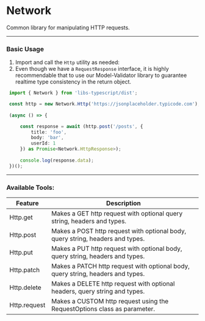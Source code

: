 # Network

Common library for manipulating HTTP requests.

---

### Basic Usage

1. Import and call the `Http` utility as needed:
2.  Even though we have a `RequestResponse` interface, it is highly recommendable that to use our Model-Validator library to guarantee realtime type consistency in the return object.

   ```typescript
    import { Network } from 'libs-typescript/dist';

    const http = new Network.Http('https://jsonplaceholder.typicode.com');
    
    (async () => {

        const response = await (http.post('/posts', {
            title: 'foo',
            body: 'bar',
            userId: 1
        }) as Promise<Network.HttpResponse>);
        
        console.log(response.data);
    })();
   ```

--- 

### Available Tools:

| Feature | Description |
| --- | --- |
| Http.get | Makes a GET http request with optional query string, headers and types. |
| Http.post | Makes a POST http request with optional body, query string, headers and types. |
| Http.put | Makes a PUT http request with optional body, query string, headers and types. |
| Http.patch | Makes a PATCH http request with optional body, query string,  headers and types. |
| Http.delete | Makes a DELETE http request with optional headers, query string and types. |
| Http.request | Makes a CUSTOM http request using the RequestOptions class as parameter. |
